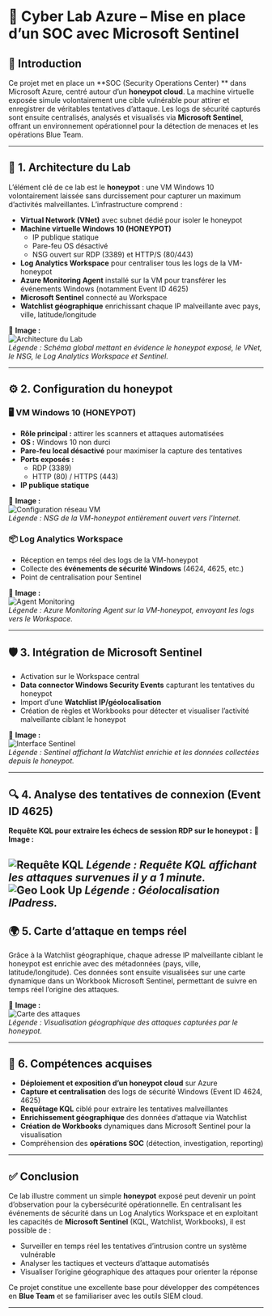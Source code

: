 # 🔐 Cyber Lab Azure – Mise en place d’un SOC avec Microsoft Sentinel

## 📘 Introduction
Ce projet met en place un **SOC (Security Operations Center) ** dans Microsoft Azure, centré autour d’un **honeypot cloud**. La machine virtuelle exposée simule volontairement une cible vulnérable pour attirer et enregistrer de véritables tentatives d’attaque. Les logs de sécurité capturés sont ensuite centralisés, analysés et visualisés via **Microsoft Sentinel**, offrant un environnement opérationnel pour la détection de menaces et les opérations Blue Team.

---

## 🧱 1. Architecture du Lab  
L’élément clé de ce lab est le **honeypot** : une VM Windows 10 volontairement laissée sans durcissement pour capturer un maximum d’activités malveillantes. L’infrastructure comprend :

- **Virtual Network (VNet)** avec subnet dédié pour isoler le honeypot  
- **Machine virtuelle Windows 10 (HONEYPOT)**  
  - IP publique statique  
  - Pare-feu OS désactivé  
  - NSG ouvert sur RDP (3389) et HTTP/S (80/443)  
- **Log Analytics Workspace** pour centraliser tous les logs de la VM-honeypot  
- **Azure Monitoring Agent** installé sur la VM pour transférer les événements Windows (notamment Event ID 4625)  
- **Microsoft Sentinel** connecté au Workspace  
- **Watchlist géographique** enrichissant chaque IP malveillante avec pays, ville, latitude/longitude  

📸 **Image :**  
![Architecture du Lab](images/shema.png)  
*Légende : Schéma global mettant en évidence le honeypot exposé, le VNet, le NSG, le Log Analytics Workspace et Sentinel.*

---

## ⚙️ 2. Configuration du honeypot

### 🖥️ VM Windows 10 (HONEYPOT)
- **Rôle principal :** attirer les scanners et attaques automatisées  
- **OS :** Windows 10 non durci  
- **Pare-feu local désactivé** pour maximiser la capture des tentatives  
- **Ports exposés :**  
  - RDP (3389)  
  - HTTP (80) / HTTPS (443)  
- **IP publique statique**  

📸 **Image :**  
![Configuration réseau VM](images/vm_nsg.png)  
*Légende : NSG de la VM-honeypot entièrement ouvert vers l’Internet.*

### 📦 Log Analytics Workspace
- Réception en temps réel des logs de la VM-honeypot  
- Collecte des **événements de sécurité Windows** (4624, 4625, etc.)  
- Point de centralisation pour Sentinel  

📸 **Image :**  
![Agent Monitoring](images/agent_config.png)  
*Légende : Azure Monitoring Agent sur la VM-honeypot, envoyant les logs vers le Workspace.*

---

## 🛡️ 3. Intégration de Microsoft Sentinel
- Activation sur le Workspace central  
- **Data connector Windows Security Events** capturant les tentatives du honeypot  
- Import d’une **Watchlist IP/géolocalisation**  
- Création de règles et Workbooks pour détecter et visualiser l’activité malveillante ciblant le honeypot  

📸 **Image :**  
![Interface Sentinel](images/sentinel_watchlist.png)  
*Légende : Sentinel affichant la Watchlist enrichie et les données collectées depuis le honeypot.*

---

## 🔍 4. Analyse des tentatives de connexion (Event ID 4625)  
**Requête KQL pour extraire les échecs de session RDP sur le honeypot :**
📸 **Image :**  

![Requête KQL](images/requete.png)
*Légende : Requête KQL affichant les attaques survenues il y a 1 minute.*
![Geo Look Up](images/geolookup.png)
*Légende : Géolocalisation IPadress.*
---

## 🌍 5. Carte d’attaque en temps réel
Grâce à la Watchlist géographique, chaque adresse IP malveillante ciblant le honeypot est enrichie avec des métadonnées (pays, ville, latitude/longitude). Ces données sont ensuite visualisées sur une carte dynamique dans un Workbook Microsoft Sentinel, permettant de suivre en temps réel l’origine des attaques.

📸 **Image :**  
![Carte des attaques](images/attack_map.png)  
*Légende : Visualisation géographique des attaques capturées par le honeypot.*

---

## 🧠 6. Compétences acquises
- **Déploiement et exposition d’un honeypot cloud** sur Azure  
- **Capture et centralisation** des logs de sécurité Windows (Event ID 4624, 4625)  
- **Requêtage KQL** ciblé pour extraire les tentatives malveillantes  
- **Enrichissement géographique** des données d’attaque via Watchlist  
- **Création de Workbooks** dynamiques dans Microsoft Sentinel pour la visualisation  
- Compréhension des **opérations SOC** (détection, investigation, reporting)

---

## ✅ Conclusion
Ce lab illustre comment un simple **honeypot** exposé peut devenir un point d’observation pour la cybersécurité opérationnelle. En centralisant les événements de sécurité dans un Log Analytics Workspace et en exploitant les capacités de **Microsoft Sentinel** (KQL, Watchlist, Workbooks), il est possible de :

- Surveiller en temps réel les tentatives d’intrusion contre un système vulnérable  
- Analyser les tactiques et vecteurs d’attaque automatisés  
- Visualiser l’origine géographique des attaques pour orienter la réponse  

Ce projet constitue une excellente base pour développer des compétences en **Blue Team** et se familiariser avec les outils SIEM cloud.

---

